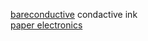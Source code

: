 
[bareconductive](http://www.bareconductive.com/) condactive ink  
[paper electronics](http://www.instructables.com/id/Paper-Electronics-Conductive-Paints-Inks-and-Mo/)  



